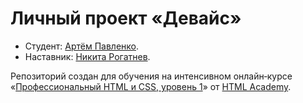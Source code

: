 # Личный проект «Девайс»

* Студент: [Артём Павленко](https://htmlacademy.ru/profile/id2162609).
* Наставник: [Никита Рогатнев](https://up.htmlacademy.ru/htmlcss/20/user/86119).

Репозиторий создан для обучения на интенсивном онлайн‑курсе «[Профессиональный HTML и CSS, уровень 1](https://htmlacademy.ru/intensive/htmlcss)» от [HTML Academy](https://htmlacademy.ru).
